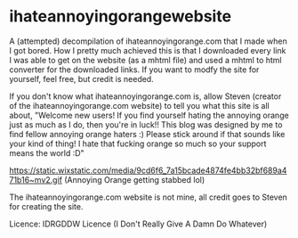# ihateannoyingorangewebsite
A (attempted) decompilation of ihateannoyingorange.com that I made when I got bored. How I pretty much achieved this is that I downloaded every link I was able to get on the website (as a mhtml file) and used a mhtml to html converter for the downloaded links. If you want to modfy the site for yourself, feel free, but credit is needed.

If you don't know what ihateannoyingorange.com is, allow Steven (creator of the ihateannoyingorange.com website) to tell you what this site is all about, "Welcome new users! If you find yourself hating the annoying orange just as much as I do, then you're in luck!! This blog was designed by me to find fellow annoying orange haters :) Please stick around if that sounds like your kind of thing! I hate that fucking orange so much so your support means the world :D"

https://static.wixstatic.com/media/9cd6f6_7a15bcade4874fe4bb32bf689a471b16~mv2.gif
(Annoying Orange getting stabbed lol)

The ihateannoyingorange.com website is not mine, all credit goes to Steven for creating the site.



Licence: IDRGDDW Licence (I Don't Really Give A Damn Do Whatever)

